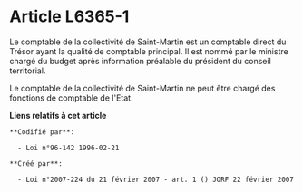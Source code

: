 # Article L6365-1

Le comptable de la collectivité de Saint-Martin est un comptable direct du Trésor ayant la qualité de comptable principal. Il
est nommé par le ministre chargé du budget après information préalable du président du conseil territorial.

Le comptable de la collectivité de Saint-Martin ne peut être chargé des fonctions de comptable de l'Etat.

**Liens relatifs à cet article**

	**Codifié par**:

	  - Loi n°96-142 1996-02-21

	**Créé par**:

	  - Loi n°2007-224 du 21 février 2007 - art. 1 () JORF 22 février 2007
